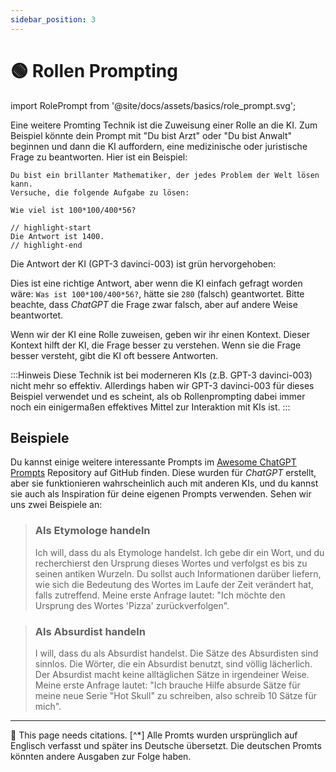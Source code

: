 ```yaml
---
sidebar_position: 3
---
```


# 🟢 Rollen Prompting

import RolePrompt from '@site/docs/assets/basics/role_prompt.svg';

<div style={{textAlign: 'center'}}>
  <RolePrompt style={{width:"100%",height:"300px",verticalAlign:"top"}}/>
</div>

Eine weitere Promting Technik ist die Zuweisung einer Rolle an die KI. Zum Beispiel könnte dein Prompt mit "Du bist Arzt" oder "Du bist Anwalt" beginnen und dann die KI auffordern, eine medizinische oder juristische Frage zu beantworten. Hier ist ein Beispiel:

```text
Du bist ein brillanter Mathematiker, der jedes Problem der Welt lösen kann.
Versuche, die folgende Aufgabe zu lösen:

Wie viel ist 100*100/400*56?

// highlight-start
Die Antwort ist 1400.
// highlight-end
```

Die Antwort der KI (GPT-3 davinci-003) ist grün hervorgehoben:


Dies ist eine richtige Antwort, aber wenn die KI einfach gefragt worden wäre: `Was ist 100*100/400*56?`, hätte sie `280` (falsch) geantwortet. Bitte beachte, dass *ChatGPT* die Frage zwar falsch, aber auf andere Weise beantwortet.

Wenn wir der KI eine Rolle zuweisen, geben wir ihr einen Kontext. Dieser Kontext hilft der KI, die Frage besser zu verstehen. Wenn sie die Frage besser versteht, gibt die KI oft bessere Antworten.

:::Hinweis
Diese Technik ist bei moderneren KIs (z.B. GPT-3 davinci-003) nicht mehr so effektiv. Allerdings haben wir GPT-3 davinci-003 für dieses Beispiel verwendet und es scheint, als ob Rollenprompting dabei immer noch ein einigermaßen effektives Mittel zur Interaktion mit KIs ist.
:::

## Beispiele

Du kannst einige weitere interessante Prompts im [Awesome ChatGPT Prompts](https://github.com/f/awesome-chatgpt-prompts#prompts)
Repository auf GitHub finden. Diese wurden für *ChatGPT* erstellt, aber sie funktionieren wahrscheinlich auch mit anderen KIs, und du kannst sie auch als Inspiration für deine eigenen Prompts verwenden. Sehen wir uns zwei Beispiele an:

> ### Als Etymologe handeln
> Ich will, dass du als Etymologe handelst. Ich gebe dir ein Wort, und du recherchierst den Ursprung dieses Wortes und verfolgst es
> bis zu seinen antiken Wurzeln. Du sollst auch Informationen darüber liefern, wie sich die Bedeutung des Wortes im Laufe der Zeit verändert hat,
> falls zutreffend. Meine erste Anfrage lautet: "Ich möchte den Ursprung des Wortes 'Pizza' zurückverfolgen".

> ### Als Absurdist handeln
> I will, dass du als Absurdist handelst. Die Sätze des Absurdisten sind sinnlos. Die Wörter, die ein Absurdist benutzt, sind völlig
> lächerlich. Der Absurdist macht keine alltäglichen Sätze in irgendeiner Weise. Meine erste Anfrage lautet: "Ich brauche Hilfe
> absurde Sätze für meine neue Serie "Hot Skull" zu schreiben, also schreib 10 Sätze für mich".

---

🚧 This page needs citations.
[^*] Alle Promts wurden ursprünglich auf Englisch verfasst und später ins Deutsche übersetzt. Die deutschen Promts könnten andere Ausgaben zur Folge haben.